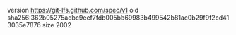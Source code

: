 version https://git-lfs.github.com/spec/v1
oid sha256:362b05275adbc9eef7fdb005bb69983b499542b81ac0b29f9f2cd413035e7876
size 2002

